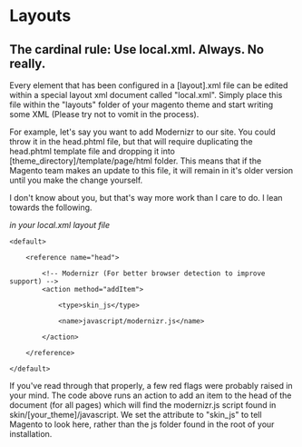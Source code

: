 # Layouts

## The cardinal rule: Use local.xml. Always. No really.

Every element that has been configured in a [layout].xml file can be edited within a special layout xml document called "local.xml". 
Simply place this file within the "layouts" folder of your magento theme and start writing some XML (Please try not to vomit in the process).

For example, let's say you want to add Modernizr to our site. You could throw it in the head.phtml file, but that will require duplicating the
head.phtml template file and dropping it into [theme_directory]/template/page/html folder. This means that if the Magento team makes an update to this file, it will remain
in it's older version until you make the change yourself. 

I don't know about you, but that's way more work than I care to do. I lean towards the following.

*in your local.xml layout file*

<layout version="0.1.0">

    <default>
    
        <reference name="head">
        
            <!-- Modernizr (For better browser detection to improve support) -->
            <action method="addItem">
            
                <type>skin_js</type>
                
                <name>javascript/modernizr.js</name>
                
            </action>
            
        </reference>
        
    </default>
    
</layout>

If you've read through that properly, a few red flags were probably raised in your mind. The code above runs an action to add an item to the head of the document (for all pages)
which will find the modernizr.js script found in skin/[your_theme]/javascript. We set the <type> attribute to "skin_js" to tell Magento to look here, rather than the js folder found in the root of your installation.